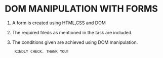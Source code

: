 # DOM MANIPULATION WITH FORMS

1. A form is created using HTML,CSS and DOM

2. The required fileds as mentioned in the task are included.

3. The conditions given are achieved using DOM manipulation.

        KINDLY CHECK. THANK YOU!